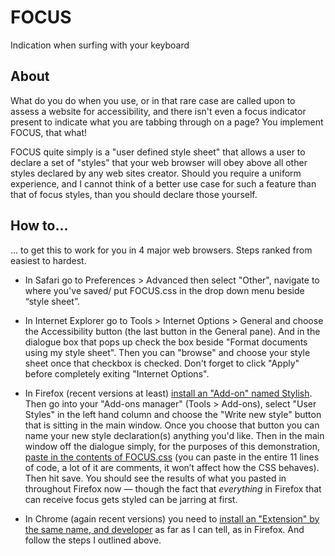 # FOCUS

Indication when surfing with your keyboard

## About

What do you do when you use, or in that rare case are called upon to assess a website for accessibility, and there isn't even a focus indicator present to indicate what you are tabbing through on a page? You implement FOCUS, that what!

FOCUS quite simply is a "user defined style sheet" that allows a user to declare a set of "styles" that your web browser will obey above all other styles declared by any web sites creator. Should you require a uniform experience, and I cannot think of a better use case for such a feature than that of focus styles, than you should declare those yourself.

## How to...

... to get this to work for you in 4 major web browsers. Steps ranked from easiest to hardest.

- In Safari go to Preferences &gt; Advanced then select "Other", navigate to where you've saved/ put FOCUS.css in the drop down menu beside &#8220;style sheet&#8221;.

- In Internet Explorer go to Tools &gt; Internet Options &gt; General and choose the Accessibility button (the last button in the General pane). And in the dialogue box that pops up check the box beside "Format documents using my style sheet". Then you can "browse" and choose your style sheet once that checkbox is checked. Don't forget to click "Apply" before completely exiting "Internet Options".

- In Firefox (recent versions at least) <a href="https://addons.mozilla.org/en-US/firefox/addon/stylish/?src=search">install an "Add-on" named Stylish</a>. Then go into your "Add-ons manager" (Tools &gt; Add-ons), select "User Styles" in the left hand column and choose the "Write new style" button that is sitting in the main window. Once you choose that button you can name your new style declaration(s) anything you'd like. Then in the main window off the dialogue simply, for the purposes of this demonstration, <a href="https://github.com/abledaccess/FOCUS/blob/master/FOCUS.css">paste in the contents of FOCUS.css</a> (you can paste in the entire 11 lines of code, a lot of it are comments, it won&#8217;t affect how the CSS behaves). Then hit save. You should see the results of what you pasted in throughout Firefox now&nbsp;&mdash; though the fact that <em>everything</em> in Firefox that can receive focus gets styled can be jarring at first.</li>

- In Chrome (again recent versions) you need to <a href="https://chrome.google.com/webstore/detail/stylish/fjnbnpbmkenffdnngjfgmeleoegfcffe">install an "Extension" by the same name, and developer</a> as far as I can tell, as in Firefox. And follow the steps I outlined above.